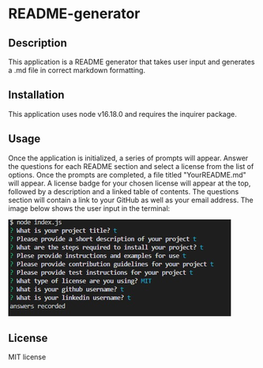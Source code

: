 # README-generator
  ## Description
  This application is a README generator that takes user input and generates a .md file in correct markdown formatting. 
  ## Installation
  This application uses node v16.18.0 and requires the inquirer package. 
  ## Usage
  Once the application is initialized, a series of prompts will appear. Answer the questions for each README section and select a license from the list of options. Once the prompts are completed, a file titled "YourREADME.md" will appear. A license badge for your chosen license will appear at the top, followed by a description and a linked table of contents. The questions section will contain a link to your GitHub as well as your email address. 
  The image below shows the user input in the terminal:   
    
![image](./assets/Screenshotreadmegen.jpg)

  ## License
  MIT license